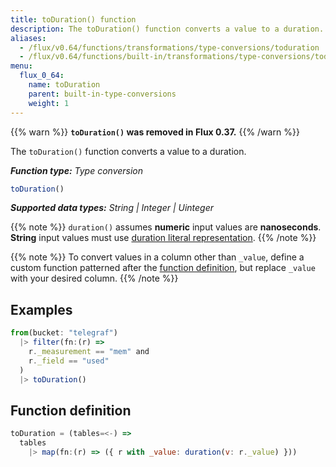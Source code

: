 ```yaml
---
title: toDuration() function
description: The toDuration() function converts a value to a duration.
aliases:
  - /flux/v0.64/functions/transformations/type-conversions/toduration
  - /flux/v0.64/functions/built-in/transformations/type-conversions/toduration/
menu:
  flux_0_64:
    name: toDuration
    parent: built-in-type-conversions
    weight: 1
---
```


{{% warn %}}
**`toDuration()` was removed in Flux 0.37.**
{{% /warn %}}

The `toDuration()` function converts a value to a duration.

_**Function type:** Type conversion_  

```js
toDuration()
```

_**Supported data types:** String | Integer | Uinteger_

{{% note %}}
`duration()` assumes **numeric** input values are **nanoseconds**.
**String** input values must use [duration literal representation](/flux/v0.64/language/lexical-elements/#duration-literals).
{{% /note %}}

{{% note %}}
To convert values in a column other than `_value`, define a custom function
patterned after the [function definition](#function-definition),
but replace `_value` with your desired column.
{{% /note %}}

## Examples
```js
from(bucket: "telegraf")
  |> filter(fn:(r) =>
    r._measurement == "mem" and
    r._field == "used"
  )
  |> toDuration()
```

## Function definition
```js
toDuration = (tables=<-) =>
  tables
    |> map(fn:(r) => ({ r with _value: duration(v: r._value) }))
```
